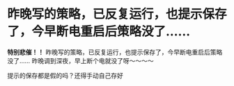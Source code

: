 # 昨晚写的策略，已反复运行，也提示保存了，今早断电重启后策略没了……

**特别悲催！！**
昨晚写的策略，已反复运行，也提示保存了，今早断电重启后策略没了……
昨晚调到深夜，早上断个电就没了呀～～～～

提示的保存都是假的吗？还得手动自己存好